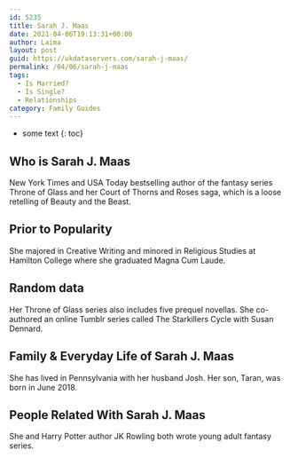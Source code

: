 ```yaml
---
id: 5235
title: Sarah J. Maas
date: 2021-04-06T19:13:31+00:00
author: Laima
layout: post
guid: https://ukdataservers.com/sarah-j-maas/
permalink: /04/06/sarah-j-maas
tags:
  - Is Married?
  - Is Single?
  - Relationships
category: Family Guides
---
```


* some text
{: toc}


## Who is Sarah J. Maas
                  
                  
                  
New York Times and USA Today bestselling author of the fantasy series Throne of Glass and her Court of Thorns and Roses saga, which is a loose retelling of Beauty and the Beast. 
                  
              
            
              
            
                
                
                
## Prior to Popularity
                  
                  
                  
She majored in Creative Writing and minored in Religious Studies at Hamilton College where she graduated Magna Cum Laude.
                  
              
            
              
            
                
                
                
## Random data
                  
                  
                  
Her Throne of Glass series also includes five prequel novellas. She co-authored an online Tumblr series called The Starkillers Cycle with Susan Dennard.
                  
              
            
              
            
                
                
                
## Family & Everyday Life of Sarah J. Maas
                  
                  
                  
She has lived in Pennsylvania with her husband Josh. Her son, Taran, was born in June 2018.
                  
              
            
              
            
                
                
                
## People Related With Sarah J. Maas
                  
                  
                  
She and Harry Potter author JK Rowling both wrote young adult fantasy series.
                  
              
            
              
            
                
              
            
              
              
            
            
              
            
          
          
          